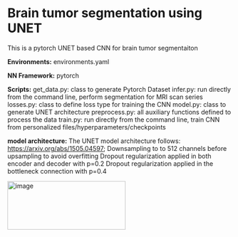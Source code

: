 # Brain tumor segmentation using UNET

This is a pytorch UNET based CNN for brain tumor segmentaiton 

**Environments:**
environments.yaml

**NN Framework:**
pytorch

**Scripts:**
get_data.py: class to generate Pytorch Dataset 
infer.py: run directly from the command line, perform segmentation for MRI scan series
losses.py: class to define loss type for training the CNN
model.py: class to generate UNET architecture
preprocess.py: all auxiliary functions defined to process the data
train.py: run directly from the command line, train CNN from personalized files/hyperparameters/checkpoints

**model architecture:**
The UNET model architecture follows: https://arxiv.org/abs/1505.04597;
Downsampling to to 512 channels before upsampling to avoid overfitting
Dropout regularization applied in both encoder and decoder with p=0.2
Dropout regularization applied in the bottleneck connection with p=0.4

<img width="265" height="109" alt="image" src="https://github.com/user-attachments/assets/201a2b0b-ee56-448e-8da6-ac979fb0d226" />

